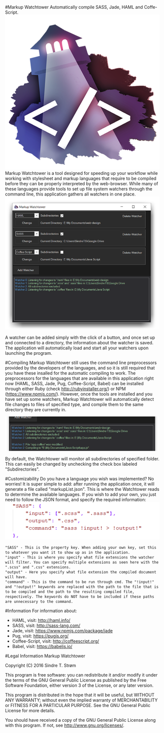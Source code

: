 #Markup Watchtower
Automatically compile SASS, Jade, HAML and Coffe-Script.
![Markup Watchtower logo](https://raw.githubusercontent.com/sindrets/MarkupWatchtower/master/img/MarkupWatchtowerIcon_HalfSize.png)
<br>Markup Watchtower is a tool designed for speeding up your workflow while working with stylesheet and markup languages that require to be compiled before they can be properly interpreted by the web-browser. While many of these languages provide tools to set up file system watchers through the command line, this application gathers all watchers in one place.
![Figure 1](https://raw.githubusercontent.com/sindrets/MarkupWatchtower/master/img/figure1.PNG)

A watcher can be added simply with the click of a button, and once set up and connected to a directory, the information about the watcher is saved. The application will automatically load and start all your watchers upon launching the program. 

#Compiling
Markup Watchtower still uses the command line preprocessors provided by the developers of the languages, and so it is still required that you have these insalled for the automatic compiling to work. The preprocessors for the languages that are available in this application right now (HAML, SASS, Jade, Pug, Coffee-Script, Babel) can be installed through either Ruby (check http://rubyinstaller.org/) or NPM (https://www.npmjs.com/). 
However, once the tools are installed and you have set up some watchers, Markup Watchtower will automatically detect file changes to files of specified type, and compile them to the same directory they are currently in.

![Figure 2](https://raw.githubusercontent.com/sindrets/MarkupWatchtower/master/img/figure2.PNG)

By default, the Watchtower will monitor all subdirectories of specified folder. This can easily be changed by unchecking the check box labeled "Subdirectories".

#Customizability
Do you have a language you wish was implemented? No worries! It is super simple to add: after running the application once, it will generate a file called "markupList.json". This is where the Watchtower reads to determine the available languages. If you wish to add your own, you just need to follow the JSON format, and specify the required information:
![Figure 2](https://raw.githubusercontent.com/sindrets/MarkupWatchtower/master/img/figure3.PNG)

    "SASS" - This is the property key. When adding your own key, set this to whatever you want it to show up as in the application.
    "input" - This is where you specify what file extensions the watcher will filter. You can specify multiple extensions as seen here with the ".scss" and ".css" extensions.
    "output" - Here you specify what file extension the compiled document will have.
    "command" - This is the command to be run through cmd. The "!input!" and "!output!" keywords are replaced with the path to the file that is to be compiled and the path to the resulting compiled file, respectively. The keywords do NOT have to be included if these paths are unnecessary to the command.

#Information
For information about:
* HAML, visit: http://haml.info/
* SASS, visit: http://sass-lang.com/
* Jade, visit: https://www.npmjs.com/package/jade
* Pug, visit: https://pugjs.org/
* Coffee-Script, visit: http://coffeescript.org/
* Babel, visit: https://babeljs.io/
  
#Legal Information
Markup Watchtower

Copyright (C) 2016  Sindre T. Strøm

This program is free software: you can redistribute it and/or modify
it under the terms of the GNU General Public License as published by
the Free Software Foundation, either version 3 of the License, or 
any later version.

This program is distributed in the hope that it will be useful,
but WITHOUT ANY WARRANTY; without even the implied warranty of
MERCHANTABILITY or FITNESS FOR A PARTICULAR PURPOSE.  See the
GNU General Public License for more details.

You should have received a copy of the GNU General Public License
along with this program.  If not, see <http://www.gnu.org/licenses/>.
